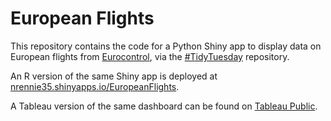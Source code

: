 # European Flights

This repository contains the code for a Python Shiny app to display data on European flights from [Eurocontrol](https://ansperformance.eu/data/), via the [#TidyTuesday](https://github.com/rfordatascience/tidytuesday) repository.

An R version of the same Shiny app is deployed at [nrennie35.shinyapps.io/EuropeanFlights](https://nrennie35.shinyapps.io/EuropeanFlights/).

A Tableau version of the same dashboard can be found on [Tableau Public](https://public.tableau.com/app/profile/nicola.rennie/viz/EuropeanFlights_16611157667530/EuropeanFlightsTableau_1).

